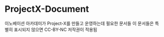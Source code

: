 # ProjectX-Document

이노베이션 아카데미가 Project-X를 만들고 운영하는데 필요한 문서들
이 문서들은 특별히 표시되지 않으면 CC-BY-NC 저작권이 적용됨

